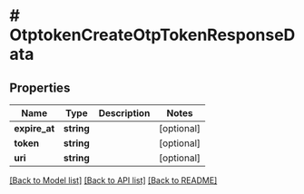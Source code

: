 # # OtptokenCreateOtpTokenResponseData

## Properties

Name | Type | Description | Notes
------------ | ------------- | ------------- | -------------
**expire_at** | **string** |  | [optional]
**token** | **string** |  | [optional]
**uri** | **string** |  | [optional]

[[Back to Model list]](../../README.md#models) [[Back to API list]](../../README.md#endpoints) [[Back to README]](../../README.md)
